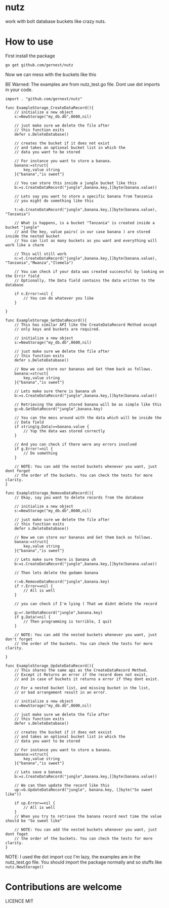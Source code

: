 # nutz

work with bolt database buckets like crazy nuts.

# How to use

First install the package

    go get github.com/gernest/nutz
    
Now we can mess with the buckets like this

BE Warned: The examples are from nutz_test.go file. Dont use dot imports in your code.

    import . "github.com/gernest/nutz"
    
    func ExampleStorage_CreateDataRecord(){
        // initialize a new object
        s:=NewStorage("my_db.db",0600,nil)
    
        // just make sure we delete the file after
        // this function exits
        defer s.DeleteDatabase()
    
        // creates the bucket if it does not exist
        // and takes an optional bucket list in which the
        // data you want to be stored
    
        // For instance you want to store a banana.
        banana:=struct{
            key,value string
        }{"banana","is sweet"}
    
        // You can store this inside a jungle bucket like this
        b:=s.CreateDataRecord("jungle",banana.key,[]byte(banana.value))
    
        // Lets say you want to store a specific banana from Tanzania
        // you might do something like this
    
        t:=b.CreateDataRecord("jungle",banana.key,[]byte(banana.value), "Tanzania")
    
        // What is happens, is a bucket "Tanzania" is created inside a bucket "jungle"
        // and the key, value pairs( in our case banana ) are stored inside the nested bucket
        // You can list as many buckets as you want and everything will work like a charm
    
        // This will still work
        n:=t.CreateDataRecord("jungle",banana.key,[]byte(banana.value), "Tanzania","Mwanza","Ilemela")
    
        // You can check if your data was created successful by looking on the Errir field
        // Optionally, the Data field contains the data written to the database
    
        if n.Error!=nil {
            // You can do whatever you like
        }
    
    }
    
    func ExampleStorage_GetDataRecord(){
        // This has similar API like the CreateDataRecord Method except
        // only keys and buckets are required.
    
        // initialize a new object
        s:=NewStorage("my_db.db",0600,nil)
    
        // just make sure we delete the file after
        // this function exits
        defer s.DeleteDatabase()
    
        // Now we can store our bananas and Get them back as follows.
        banana:=struct{
            key,value string
        }{"banana","is sweet"}
    
        // Lets make sure there is banana uh
        b:=s.CreateDataRecord("jungle",banana.key,[]byte(banana.value))
    
        // Retrieving the above stored banana will be as simple like this
        g:=b.GetDataRecord("jungle",banana.key)
    
        // You can the mess around with the data which will be inside the
        // Data field
        if string(g.Data)==banana.value {
            // Yup the data was stored correctly
        }
    
        // And you can check if there were any errors involved
        if g.Error!=nil {
            // Do something
        }
    
        // NOTE: You can add the nested buckets whenever you want, just dont forget
        // the order of the buckets. You can check the tests for more clarity.
    }
    
    func ExampleStorage_RemoveDataRecord(){
        // Okay, say you want to delete records from the database
    
        // initialize a new object
        s:=NewStorage("my_db.db",0600,nil)
    
        // just make sure we delete the file after
        // this function exits
        defer s.DeleteDatabase()
    
        // Now we can store our bananas and Get them back as follows.
        banana:=struct{
            key,value string
        }{"banana","is sweet"}
    
        // Lets make sure there is banana uh
        b:=s.CreateDataRecord("jungle",banana.key,[]byte(banana.value))
    
        // Then lets delete the godamn banana
    
        r:=b.RemoveDataRecord("jungle",banana.key)
        if r.Error==nil {
            // All is well
        }
    
        // you can check if I'm lying ( That we didnt delete the record
    
        g:=r.GetDataRecord("jungle",banana.key)
        if g.Data!=nil {
            // Then programming is terrible, I quit
        }
    
        // NOTE: You can add the nested buckets whenever you want, just don't forget
        // the order of the buckets. You can check the tests for more clarity.
    
    }
    
    func ExampleStorage_UpdateDataRecord(){
        // This shares the same api as the CreateDataRecord Method.
        // Except it Returns an error if the record does not exist,
        // and in case of buckets it returns a error if they dont exist.
    
        // For a nested bucket list, and missing bucket in the list,
        // or bad arrangement result in an error.
    
        // initialize a new object
        s:=NewStorage("my_db.db",0600,nil)
    
        // just make sure we delete the file after
        // this function exits
        defer s.DeleteDatabase()
    
        // creates the bucket if it does not exxist
        // and takes an optional bucket list in whick the
        // data you want to be stored
    
        // For instance you want to store a banana.
        banana:=struct{
            key,value string
        }{"banana","is sweet"}
    
        // Lets save a banana
        b:=s.CreateDataRecord("jungle",banana.key,[]byte(banana.value))
    
        // We can then update the record like this
        up:=b.UpdateDataRecord("jungle", banana.key, []byte("So sweet like"))
    
        if up.Error==nil {
            // All is well
        }
        // When you try to retrieve the banana record next time the value should be "So sweet like"
    
        // NOTE: You can add the nested buckets whenever you want, just dont foget
        // the order of the buckets. You can check the tests for more clarity.
    }


NOTE: I used the dot import coz I'm lazy, the examples are in the nutz_test.go file. You should
import the package normally and so stuffs like `nutz.NewStorage()`


# Contributions are welcome

LICENCE MIT
 

